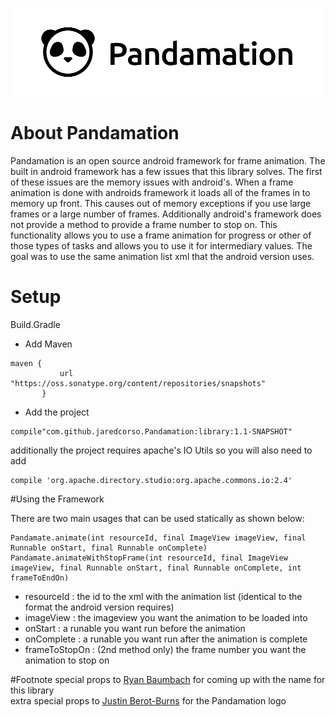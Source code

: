![pandamation](https://github.com/berotburns/Pandamation/blob/master/pandamation.png?)

# About Pandamation

Pandamation is an open source android framework for frame animation.  The built in android framework has a few issues that
this library solves.  The first of these issues are the memory issues with android's.  When a frame animation is done with
androids framework it loads all of the frames in to memory up front.  This causes out of memory exceptions if you use large
frames or a large number of frames.  Additionally android's framework does not provide a method to provide a frame number
to stop on.  This functionality allows you to use a frame animation for progress or other of those types of tasks and 
allows you to use it for intermediary values.  The goal was to use the same animation list xml that the android version uses.


# Setup

Build.Gradle

- Add Maven
 ```
 maven {
            url "https://oss.sonatype.org/content/repositories/snapshots"
        }
```

- Add the project
```
compile"com.github.jaredcorso.Pandamation:library:1.1-SNAPSHOT"
```

additionally the project requires apache's IO Utils so you will also need to add
```
compile 'org.apache.directory.studio:org.apache.commons.io:2.4'
```


#Using the Framework

There are two main usages that can be used statically as shown below:

```
Pandamate.animate(int resourceId, final ImageView imageView, final Runnable onStart, final Runnable onComplete)
Pandamate.animateWithStopFrame(int resourceId, final ImageView imageView, final Runnable onStart, final Runnable onComplete, int frameToEndOn)
```

- resourceId : the id to the xml with the animation list (identical to the format the android version requires)
- imageView : the imageview you want the animation to be loaded into
- onStart : a runable you want run before the animation
- onComplete : a runable you want run after the animation is complete
- frameToStopOn : (2nd method only) the frame number you want the animation to stop on

#Footnote
special props to [Ryan Baumbach](https://github.com/rbaumbach) for coming up with the name for this library  
extra special props to [Justin Berot-Burns](https://github.com/berotburns) for the Pandamation logo
